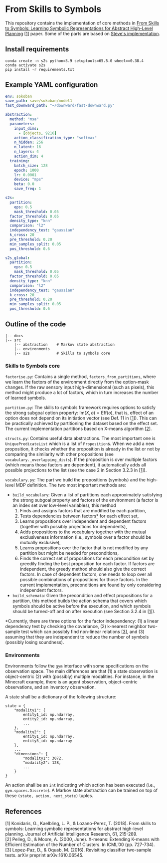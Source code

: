 # From Skills to Symbols
This repository contains the implementation of core methods in [From Skills to Symbols: Learning Symbolic Representations for Abstract High-Level Planning](https://jair.org/index.php/jair/article/view/11175) [[1](#1)] paper. Some of the parts are based on [Steve's implementation](https://github.com/sd-james/skills-to-symbols).

## Install requirements
```
conda create -n s2s python=3.9 setuptools=65.5.0 wheel==0.38.4
conda activate s2s
pip install -r requirements.txt
```

## Example YAML configuration
```yaml
env: sokoban
save_path: save/sokoban/model1
fast_downward_path: "~/downward/fast-downward.py"

abstraction:
  method: "msa"
  parameters:
    input_dims:
      - [objects, 9216]
    action_classification_type: "softmax"
    n_hidden: 256
    n_latent: 16
    n_layers: 4
    action_dim: 4
  training:
    batch_size: 128
    epoch: 1000
    lr: 0.0001
    device: "mps"
    beta: 0.0
    save_freq: 1

s2s:
  partition:
    eps: 0.5
    mask_threshold: 0.05
  factor_threshold: 0.05
  density_type: "knn"
  comparison: "l2"
  independency_test: "gaussian"
  k_cross: 20
  pre_threshold: 0.20
  min_samples_split: 0.05
  pos_threshold: 0.6

s2s_global:
  partition:
    eps: 0.5
    mask_threshold: 0.05
  factor_threshold: 0.05
  density_type: "knn"
  comparison: "l2"
  independency_test: "gaussian"
  k_cross: 20
  pre_threshold: 0.20
  min_samples_split: 0.05
  pos_threshold: 0.6
```

## Outline of the code
```
|-- docs
|-- src
    |-- abstraction    # Markov state abstraction
    |-- environments
    |-- s2s            # Skills to symbols core
```

### Skills to Symbols core
`factorise.py`: Contains a single method, `factors_from_partitions`, where we learn the factors of the environment directly from the option-mask changes. If the raw sensory input high-dimensional (such as pixels), this method might produce a lot of factors, which in turn increases the number of learned symbols.

`partition.py`: The skills to symbols framework requires options to satisfy the strong subgoal option property: $\text{Im}(X, o) = \text{Eff}(o)$, that is, effect of an option does not depend on its initiation vector (see Def. 11 in [[1](#1)]). This can be practically achieved by partitioning the dataset based on the effect set. The current implementation partitions based on X-means algorithm [[2](#2)].

`structs.py`: Contains useful data abstractions. The most important one is `UniquePredicateList` which is a list of `Proposition`s. When we add a new proposition, it checks whether the proposition is already in the list or not by comparing the similarity with other propositions (see `vocabulary._overlapping_dists`). If the proposition is over multiple factors (which means those factors are dependent), it automatically adds all possible projections to the list (see the case 2 in Section 3.2.3 in [[1](#1)]).

`vocabulary.py`: The part we build the propositions (symbols) and the high-level MDP definition. The two most important methods are:
  - `build_vocabulary`: Given a list of partitions each approximately satisfying the strong subgoal property and factors of the environment (a factor is an index set over low-level variables), this method  
    1. Finds and assigns factors that are modified by each partition,
    2. Tests dependencies between factors[*](#*) for each effect set,
    3. Learns propositions over independent and dependent factors (together with possibly projections for dependents),
    4. Adds propositions to the vocabulary together with the mutual exclusiveness information (i.e., symbols over a factor should be mutually exclusive),
    5. Learns propositions over the factor that is not modified by any partition but might be needed for preconditions,
    6. Finds the correct set of propositions for each precondition set by greedily finding the best proposition for each factor. If factors are independent, the greedy method should also give the correct factors. In case of dependent factors, one needs to loop over all possible combinations of propositions for those factors. In the current implementation, preconditions are found by only considering independent factors.
  - `build_schemata`: Given the precondition and effect propositions for a partition, this method builds the action schema that covers which symbols should be active before the execution, and which symbols should be turned-off and on after execution (see Section 3.2.4 in [[1](#1)]).

*<a name="*"></a>Currently, there are three options for the factor independency: (1) a linear dependency test by checking the covariance, (2) k-nearest neighbor two-sample test which can possibly find non-linear relations [[3](#3)], and (3) assuming that they are independent to reduce the number of symbols (possibly losing soundness).

### Environments
Environments follow the `gym` interface with some specifications on the observation space. The main differences are that (1) a state observation is object-centric (2) with (possibly) multiple modalities. For instance, in the Minecraft example, there is an agent observation, object-centric observations, and an inventory observation.

A state shall be a dictionary of the following structure:
```
state = {
    "modality1": {
        entity1_id: np.ndarray,
        entity2_id: np.ndarray,
        ...
    },
    "modality2": {
        entity1_id: np.ndarray,
        entity3_id: np.ndarray
    },
    ...
    "dimensions": {
        "modality1": 3072,
        "modality2": 128,
        ...
    }
}
```
An action shall be an `int` indicating which action has been executed (i.e., `gym.spaces.Discrete`).
A Markov state abstraction can be trained on top of these `(state, action, next_state)` tuples.

## References
[1]<a name="1"></a> Konidaris, G., Kaelbling, L. P., & Lozano-Perez, T. (2018). From skills to symbols: Learning symbolic representations for abstract high-level planning. Journal of Artificial Intelligence Research, 61, 215-289.  
[2]<a name="2"></a> Pelleg, D., & Moore, A. (2000, June). X-means: Extending K-means with Efficient Estimation of the Number of Clusters. In ICML’00 (pp. 727-734).  
[3]<a name="3"></a> Lopez-Paz, D., & Oquab, M. (2016). Revisiting classifier two-sample tests. arXiv preprint arXiv:1610.06545.